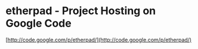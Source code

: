 <!--
id: 994630049
link: http://tumblr.atmos.org/post/994630049/etherpad-project-hosting-on-google-code
slug: etherpad-project-hosting-on-google-code
date: Sun Aug 22 2010 14:45:50 GMT-0700 (PDT)
publish: 2010-08-022
tags: 
title: etherpad - Project Hosting on Google Code
-->


etherpad - Project Hosting on Google Code
=========================================

[http://code.google.com/p/etherpad/](http://code.google.com/p/etherpad/)

